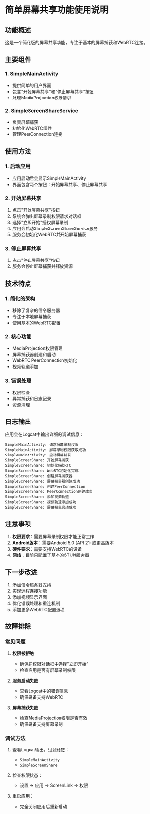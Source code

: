 # 简单屏幕共享功能使用说明

## 功能概述

这是一个简化版的屏幕共享功能，专注于基本的屏幕捕获和WebRTC连接。

## 主要组件

### 1. SimpleMainActivity
- 提供简单的用户界面
- 包含"开始屏幕共享"和"停止屏幕共享"按钮
- 处理MediaProjection权限请求

### 2. SimpleScreenShareService
- 负责屏幕捕获
- 初始化WebRTC组件
- 管理PeerConnection连接

## 使用方法

### 1. 启动应用
- 应用启动后会显示SimpleMainActivity
- 界面包含两个按钮：开始屏幕共享、停止屏幕共享

### 2. 开始屏幕共享
1. 点击"开始屏幕共享"按钮
2. 系统会弹出屏幕录制权限请求对话框
3. 选择"立即开始"授权屏幕录制
4. 应用会启动SimpleScreenShareService服务
5. 服务会初始化WebRTC并开始屏幕捕获

### 3. 停止屏幕共享
1. 点击"停止屏幕共享"按钮
2. 服务会停止屏幕捕获并释放资源

## 技术特点

### 1. 简化的架构
- 移除了复杂的信令服务器
- 专注于本地屏幕捕获
- 使用基本的WebRTC配置

### 2. 核心功能
- MediaProjection权限管理
- 屏幕捕获器创建和启动
- WebRTC PeerConnection初始化
- 视频轨道添加

### 3. 错误处理
- 权限检查
- 异常捕获和日志记录
- 资源清理

## 日志输出

应用会在Logcat中输出详细的调试信息：

```
SimpleMainActivity: 请求屏幕录制权限
SimpleMainActivity: 屏幕录制权限获取成功
SimpleMainActivity: 启动屏幕捕获
SimpleScreenShare: 开始屏幕捕获
SimpleScreenShare: 初始化WebRTC
SimpleScreenShare: WebRTC初始化完成
SimpleScreenShare: 创建屏幕捕获器
SimpleScreenShare: 屏幕捕获器创建成功
SimpleScreenShare: 创建PeerConnection
SimpleScreenShare: PeerConnection创建成功
SimpleScreenShare: 添加视频轨道
SimpleScreenShare: 视频轨道添加成功
SimpleScreenShare: 屏幕捕获启动成功
```

## 注意事项

1. **权限要求**：需要屏幕录制权限才能正常工作
2. **Android版本**：需要Android 5.0 (API 21) 或更高版本
3. **硬件要求**：需要支持WebRTC的设备
4. **网络**：目前只配置了基本的STUN服务器

## 下一步改进

1. 添加信令服务器支持
2. 实现远程连接功能
3. 添加视频显示界面
4. 优化错误处理和重连机制
5. 添加更多WebRTC配置选项

## 故障排除

### 常见问题

1. **权限被拒绝**
   - 确保在权限对话框中选择"立即开始"
   - 检查应用是否有屏幕录制权限

2. **服务启动失败**
   - 查看Logcat中的错误信息
   - 确保设备支持WebRTC

3. **屏幕捕获失败**
   - 检查MediaProjection权限是否有效
   - 确保设备支持屏幕录制

### 调试方法

1. 查看Logcat输出，过滤标签：
   - `SimpleMainActivity`
   - `SimpleScreenShare`

2. 检查权限状态：
   - 设置 -> 应用 -> ScreenLink -> 权限

3. 重启应用：
   - 完全关闭应用后重新启动 